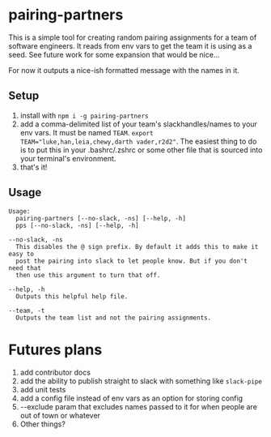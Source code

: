 # pairing-partners

This is a simple tool for creating random pairing assignments for a team of
software engineers. It reads from env vars to get the team it is using as a
seed. See future work for some expansion that would be nice...

For now it outputs a nice-ish formatted message with the names in it.

## Setup

1. install with `npm i -g pairing-partners`
2. add a comma-delimited list of your team's slackhandles/names to your
   env vars. It must be named `TEAM`.
   `export TEAM="luke,han,leia,chewy,darth vader,r2d2"`. The easiest thing to do
   is to put this in your .bashrc/.zshrc or some other file that is sourced into
   your terminal's environment.
3. that's it!

## Usage

```
Usage:
  pairing-partners [--no-slack, -ns] [--help, -h]
  pps [--no-slack, -ns] [--help, -h]

--no-slack, -ns
  This disables the @ sign prefix. By default it adds this to make it easy to
  post the pairing into slack to let people know. But if you don't need that
  then use this argument to turn that off.

--help, -h
  Outputs this helpful help file.

--team, -t
  Outputs the team list and not the pairing assignments.
```

# Futures plans

1. add contributor docs
2. add the ability to publish straight to slack with something like `slack-pipe`
3. add unit tests
4. add a config file instead of env vars as an option for storing config
5. --exclude param that excludes names passed to it for when people are out of
   town or whatever
6. Other things?
